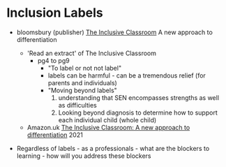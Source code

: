 Inclusion Labels
================

* bloomsbury (publisher) [The Inclusive Classroom](https://www.bloomsbury.com/uk/inclusive-classroom-9781472977892/) A new approach to differentiation
    * 'Read an extract' of The Inclusive Classroom
        * pg4 to pg9
            * "To label or not not label"
            * labels can be harmful - can be a tremendous relief (for parents and individuals)
            * "Moving beyond labels"
                1. understanding that SEN encompasses strengths as well as difficulties
                2. Looking beyond diagnosis to determine how to support each individual child (whole child)
    * Amazon.uk [The Inclusive Classroom: A new approach to differentiation](https://www.amazon.co.uk/Inclusive-Classroom-Daniel-Sobel/dp/1472977920/) 2021

* Regardless of labels - as a professionals - what are the blockers to learning - how will you address these blockers

